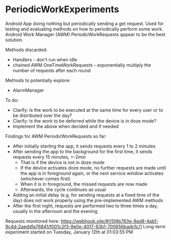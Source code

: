 # PeriodicWorkExperiments

Android App doing nothing but periodically sending a get request.
Used for testing and evaluating methods on how to periodically perform some work.
Android Work Manager (AWM) PeriodicWorkRequests appear to be the best solution.

Methods discarded:
* Handlers - don't run when idle
* chained AWM OneTimeWorkRequests - exponentially multiply the number of requests after each round

Methods to potentially explore:
* AlarmManager

To do:
* Clarify: Is the work to be executed at the same time for every user or to be distributed over the day?
* Clarify: Is the work to be deferred while the device is in doze mode?
* Implement the above when decided and if needed

Findings for AWM PeriodicWorkRequests so far:
* After initially starting the app, it sends requests every 1 to 2 minutes
* After sending the app to the background for the first time, it sends requests every 15 minutes, +-2min
    * That is if the device is not in doze mode
    * If the device activates doze mode, no further requests are made until the app is in foreground again,
     or the next service window activates (whichever comes first)
    * When it is in foreground, the missed requests are now made
    * Afterwards, the cycle continues as usual
* Adding an initial delay (e.g. for sending requests at a fixed time of the day) does not work properly
    using the pre-implemented AWM methods
* After the first night, requests are performed two to three times a day, usually in the afternoon and the evening

Requests monitored here: https://webhook.site/#!/5f4b763e-9ad8-4ab1-9c4d-2aeddfa76841/f001c2f3-9e0e-4017-83b1-700656badcfc/1
Long-term experiment started on Tuesday, January 12th at 01:03:55 PM
